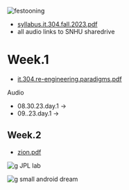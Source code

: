 
![festooning](https://github.com/bbe2/instructor.brian/assets/59778456/52834799-fe5e-49ab-80fc-24191da1224d)

- [syllabus.it.304.fall.2023.pdf](https://github.com/bbe2/instructor.brian/files/12490135/syllabus.it.304.fall.2023.pdf)
- all audio links to SNHU sharedrive


# Week.1  
- [it.304.re-engineering.paradigms.pdf](https://github.com/bbe2/instructor.brian/files/12475703/it.304.re-engineering.paradigms.pdf)   

Audio
- 08.30.23.day.1 ->
- 09..23.day.1 ->
  
## Week.2
- [zion.pdf](https://github.com/bbe2/instructor.brian/files/12494131/zion.pdf) 


![g JPL lab](https://github.com/bbe2/instructor.brian/assets/59778456/0a999b9c-e3c3-40f7-9b09-0d91b4df0537)  

![g small android dream](https://github.com/bbe2/instructor.brian/assets/59778456/966e1306-7a87-4a83-b66b-07b7728c3fde)


